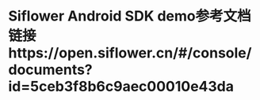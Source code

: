 #  Siflower Android SDK demo参考文档链接https://open.siflower.cn/#/console/documents?id=5ceb3f8b6c9aec00010e43da
